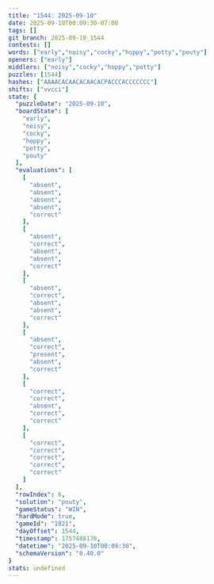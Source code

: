 ```yaml
---
title: "1544: 2025-09-10"
date: 2025-09-10T00:09:30-07:00
tags: []
git_branch: 2025-09-10_1544
contests: []
words: ["early","noisy","cocky","hoppy","potty","pouty"]
openers: ["early"]
middlers: ["noisy","cocky","hoppy","potty"]
puzzles: [1544]
hashes: ["AAAACACAACACAACACPACCCACCCCCCC"]
shifts: ["vvcci"]
state: {
  "puzzleDate": "2025-09-10",
  "boardState": [
    "early",
    "noisy",
    "cocky",
    "hoppy",
    "potty",
    "pouty"
  ],
  "evaluations": [
    [
      "absent",
      "absent",
      "absent",
      "absent",
      "correct"
    ],
    [
      "absent",
      "correct",
      "absent",
      "absent",
      "correct"
    ],
    [
      "absent",
      "correct",
      "absent",
      "absent",
      "correct"
    ],
    [
      "absent",
      "correct",
      "present",
      "absent",
      "correct"
    ],
    [
      "correct",
      "correct",
      "absent",
      "correct",
      "correct"
    ],
    [
      "correct",
      "correct",
      "correct",
      "correct",
      "correct"
    ]
  ],
  "rowIndex": 6,
  "solution": "pouty",
  "gameStatus": "WIN",
  "hardMode": true,
  "gameId": "1821",
  "dayOffset": 1544,
  "timestamp": 1757488170,
  "datetime": "2025-09-10T00:09:30",
  "schemaVersion": "0.40.0"
}
stats: undefined
---
```

<!-- more -->
